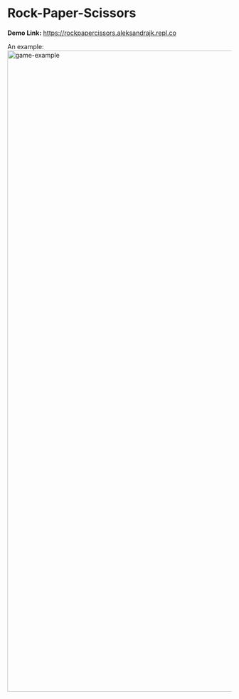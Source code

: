# Rock-Paper-Scissors

**Demo Link:** https://rockpapercissors.aleksandrajk.repl.co  

An example:
<img width="1440" alt="game-example" src="https://user-images.githubusercontent.com/55165756/213103564-3c83d205-ce24-4c7b-bb86-18be7236d2f7.png">
